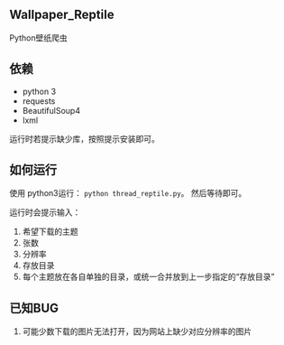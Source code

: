 ## Wallpaper_Reptile
Python壁纸爬虫

## 依赖
* python 3
* requests
* BeautifulSoup4 
* lxml

运行时若提示缺少库，按照提示安装即可。


## 如何运行
使用 python3运行： `python thread_reptile.py`。
然后等待即可。

运行时会提示输入：
1. 希望下载的主题
1. 张数 
1. 分辨率
1. 存放目录
1. 每个主题放在各自单独的目录，或统一合并放到上一步指定的“存放目录”

 
 
## 已知BUG
1. 可能少数下载的图片无法打开，因为网站上缺少对应分辨率的图片
